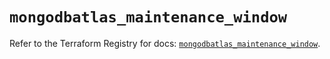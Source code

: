 # `mongodbatlas_maintenance_window`

Refer to the Terraform Registry for docs: [`mongodbatlas_maintenance_window`](https://registry.terraform.io/providers/mongodb/mongodbatlas/1.29.0/docs/resources/maintenance_window).
